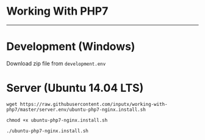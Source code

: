 Working With PHP7
========
--------

# Development (Windows)

Download zip file from `development.env` 

# Server (Ubuntu 14.04 LTS)

```
wget https://raw.githubusercontent.com/inputx/working-with-php7/master/server.env/ubuntu-php7-nginx.install.sh

chmod +x ubuntu-php7-nginx.install.sh

./ubuntu-php7-nginx.install.sh
```